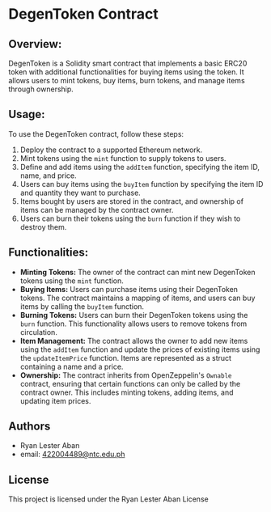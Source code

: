 # DegenToken Contract

## Overview:
DegenToken is a Solidity smart contract that implements a basic ERC20 token with additional functionalities for buying items using the token. It allows users to mint tokens, buy items, burn tokens, and manage items through ownership.

## Usage:
To use the DegenToken contract, follow these steps:

1. Deploy the contract to a supported Ethereum network.
2. Mint tokens using the `mint` function to supply tokens to users.
3. Define and add items using the `addItem` function, specifying the item ID, name, and price.
4. Users can buy items using the `buyItem` function by specifying the item ID and quantity they want to purchase.
5. Items bought by users are stored in the contract, and ownership of items can be managed by the contract owner.
6. Users can burn their tokens using the `burn` function if they wish to destroy them.

## Functionalities:
- **Minting Tokens:** The owner of the contract can mint new DegenToken tokens using the `mint` function.
- **Buying Items:** Users can purchase items using their DegenToken tokens. The contract maintains a mapping of items, and users can buy items by calling the `buyItem` function.
- **Burning Tokens:** Users can burn their DegenToken tokens using the `burn` function. This functionality allows users to remove tokens from circulation.
- **Item Management:** The contract allows the owner to add new items using the `addItem` function and update the prices of existing items using the `updateItemPrice` function. Items are represented as a struct containing a name and a price.
- **Ownership:**  The contract inherits from OpenZeppelin's `Ownable` contract, ensuring that certain functions can only be called by the contract owner. This includes minting tokens, adding items, and updating item prices.


## **Authors**

- Ryan Lester Aban
- email: 422004489@ntc.edu.ph

## **License**
This project is licensed under the Ryan Lester Aban License
